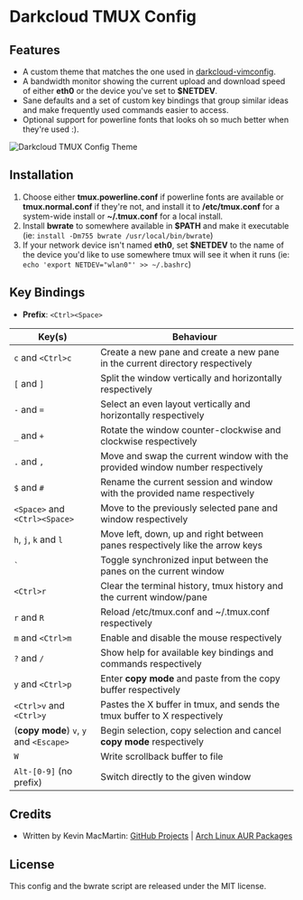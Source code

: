 # Darkcloud TMUX Config

## Features

* A custom theme that matches the one used in [darkcloud-vimconfig](https://github.com/prurigro/darkcloud-vimconfig).
* A bandwidth monitor showing the current upload and download speed of either **eth0** or the device you've set to **$NETDEV**.
* Sane defaults and a set of custom key bindings that group similar ideas and make frequently used commands easier to access.
* Optional support for powerline fonts that looks oh so much better when they're used :).

![Darkcloud TMUX Config Theme](https://i.imgur.com/Ps3XmMc.png)

## Installation

1. Choose either **tmux.powerline.conf** if powerline fonts are available or **tmux.normal.conf** if they're not, and install it to __/etc/tmux.conf__ for a system-wide install or __~/.tmux.conf__ for a local install.
1. Install **bwrate** to somewhere available in **$PATH** and make it executable (ie: `install -Dm755 bwrate /usr/local/bin/bwrate`)
1. If your network device isn't named **eth0**, set **$NETDEV** to the name of the device you'd like to use somewhere tmux will see it when it runs (ie: `echo 'export NETDEV="wlan0"' >> ~/.bashrc`)

## Key Bindings

* **Prefix**: `<Ctrl><Space>`

| Key(s)                                  | Behaviour                                                                              |
|-----------------------------------------|----------------------------------------------------------------------------------------|
| `c` and `<Ctrl>c`                       | Create a new pane and create a new pane in the current directory respectively          |
| `[` and `]`                             | Split the window vertically and horizontally respectively                              |
| `-` and `=`                             | Select an even layout vertically and horizontally respectively                         |
| `_` and `+`                             | Rotate the window counter-clockwise and clockwise respectively                         |
| `.` and `,`                             | Move and swap the current window with the provided window number respectively          |
| `$` and `#`                             | Rename the current session and window with the provided name respectively              |
| `<Space>` and `<Ctrl><Space>`           | Move to the previously selected pane and window respectively                           |
| `h`, `j`, `k` and `l`                   | Move left, down, up and right between panes respectively like the arrow keys           |
| `` ` ``                                 | Toggle synchronized input between the panes on the current window                      |
| `<Ctrl>r`                               | Clear the terminal history, tmux history and the current window/pane                   |
| `r` and `R`                             | Reload /etc/tmux.conf and ~/.tmux.conf respectively                                    |
| `m` and `<Ctrl>m`                       | Enable and disable the mouse respectively                                              |
| `?` and `/`                             | Show help for available key bindings and commands respectively                         |
| `y` and `<Ctrl>p`                       | Enter __copy mode__ and paste from the copy buffer respectively                        |
| `<Ctrl>v` and `<Ctrl>y`                 | Pastes the X buffer in tmux, and sends the tmux buffer to X respectively               |
| (**copy mode**) `v`, `y` and `<Escape>` | Begin selection, copy selection and cancel **copy mode** respectively                  |
| `W`                                     | Write scrollback buffer to file                                                        |
| `Alt-[0-9]` (no prefix)                 | Switch directly to the given window                                                    |

## Credits

* Written by Kevin MacMartin: [GitHub Projects](https://github.com/prurigro) | [Arch Linux AUR Packages](https://aur.archlinux.org/packages/?SeB=m&K=prurigro)

## License

This config and the bwrate script are released under the MIT license.
